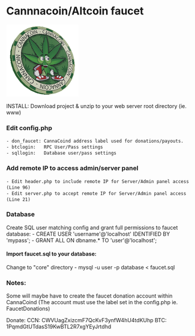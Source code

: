 # Cannnacoin/Altcoin faucet
![To the moon!](images/cannacoin-coin.png)

INSTALL:
Download project & unzip to your web server root directory (ie. www) 

### Edit config.php 
	- don_faucet: CannaCoind address label used for donations/payouts.
	- btclogin:   RPC User/Pass settings
	- sqllogin:   Database user/pass settings

### Add remote IP to access admin/server panel 
 	- Edit header.php to include remote IP for Server/Admin panel access (Line 96)
	- Edit server.php to accept remote IP for Server/Admin panel access (Line 21)

### Database
Create SQL user matching config and grant full permissions to faucet database:
	- CREATE USER 'username'@'localhost' IDENTIFIED BY 'mypass';
	- GRANT ALL ON dbname.* TO 'user'@'localhost';

#### Import faucet.sql to your database:
Change to "core" directory
	- mysql -u user -p database < faucet.sql

### Notes:
Some will maybe have to create the faucet donation account within CannaCoind
(The account must use the label set in the config.php ie. FaucetDonations)

Donate: 
CCN: CWVUagZxizcmF7QcKvF3ynfW4hU4tdKUhp
BTC: 1PqmdGtUTdasS19KwBTL2R7xgYEyJrtdhd
